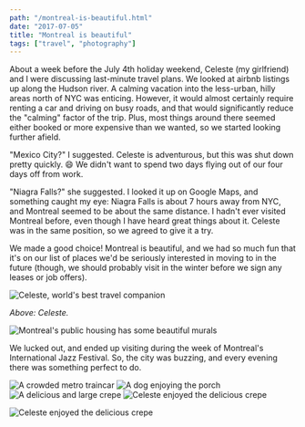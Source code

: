 ```yaml
---
path: "/montreal-is-beautiful.html"
date: "2017-07-05" 
title: "Montreal is beautiful"
tags: ["travel", "photography"]
---
```


About a week before the July 4th holiday weekend, Celeste (my girlfriend) and I were discussing last-minute travel plans. We looked at airbnb listings up along the Hudson river. A calming vacation into the less-urban, hilly areas north of NYC was enticing. However, it would almost certainly require renting a car and driving on busy roads, and that would significantly reduce the "calming" factor of the trip. Plus, most things around there seemed either booked or more expensive than we wanted, so we started looking further afield.

"Mexico City?" I suggested. Celeste is adventurous, but this was shut down pretty quickly. 😄 We didn't want to spend two days flying out of our four days off from work.

"Niagra Falls?" she suggested. I looked it up on Google Maps, and something caught my eye: Niagra Falls is about 7 hours away from NYC, and Montreal seemed to be about the same distance. I hadn't ever visited Montreal before, even though I have heard great things about it. Celeste was in the same position, so we agreed to give it a try. 

We made a good choice! Montreal is beautiful, and we had so much fun that it's on our list of places we'd be seriously interested in moving to in the future (though, we should probably visit in the winter before we sign any leases or job offers).

![Celeste, world's best travel companion](./images/2017-07-31_17.07.32edited540.jpg)

_Above: Celeste._

<img src="./images/2017-07-31 18.05.51edited537" alt="Montreal's public housing has some beautiful murals">

We lucked out, and ended up visiting during the week of Montreal's International Jazz Festival. So, the city was buzzing, and every evening there was something perfect to do.

<img src="./images/2017-08-01 00.04.49edited530.jpg" alt="A crowded metro traincar">

<img src="./images/2017-08-01 09.47.13edited529.jpg" alt="A dog enjoying the porch">

<img src="./images/2017-08-01 10.25.38edited525.jpg" alt="A delicious and large crepe" class="portrait">

<img src="./images/2017-08-01_10.44.06.jpg" alt="Celeste enjoyed the delicious crepe" class="portrait">

![Celeste enjoyed the delicious crepe](./images/2017-08-01_10.44.06.jpg)



